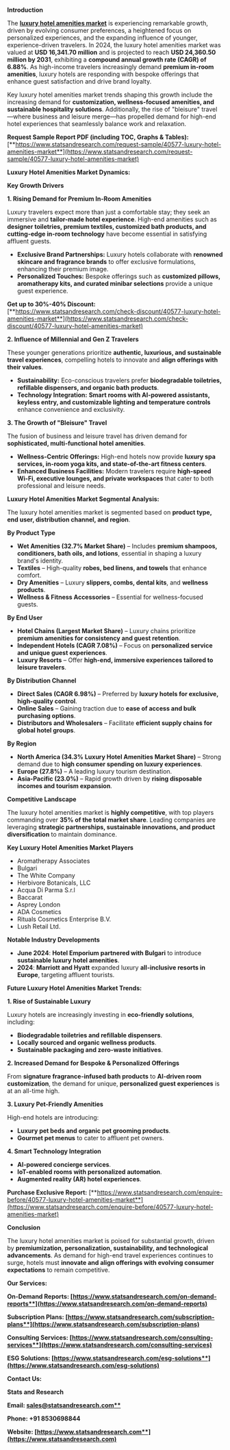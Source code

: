 ﻿**Introduction**

The [**luxury hotel amenities market**](https://www.statsandresearch.com/report/40577-luxury-hotel-amenities-market) is experiencing remarkable growth, driven by evolving consumer preferences, a heightened focus on personalized experiences, and the expanding influence of younger, experience-driven travelers. In 2024, the luxury hotel amenities market was valued at **USD 16,341.70 million** and is projected to reach **USD 24,360.50 million by 2031**, exhibiting a **compound annual growth rate (CAGR) of 6.88%**. As high-income travelers increasingly demand **premium in-room amenities**, luxury hotels are responding with bespoke offerings that enhance guest satisfaction and drive brand loyalty.

Key luxury hotel amenities market trends shaping this growth include the increasing demand for **customization, wellness-focused amenities, and sustainable hospitality solutions**. Additionally, the rise of "bleisure" travel—where business and leisure merge—has propelled demand for high-end hotel experiences that seamlessly balance work and relaxation.

**Request Sample Report PDF (including TOC, Graphs & Tables):** [**https://www.statsandresearch.com/request-sample/40577-luxury-hotel-amenities-market**](https://www.statsandresearch.com/request-sample/40577-luxury-hotel-amenities-market)

**Luxury Hotel Amenities Market Dynamics:**

**Key Growth Drivers**

**1. Rising Demand for Premium In-Room Amenities**

Luxury travelers expect more than just a comfortable stay; they seek an immersive and **tailor-made hotel experience**. High-end amenities such as **designer toiletries, premium textiles, customized bath products, and cutting-edge in-room technology** have become essential in satisfying affluent guests.

- **Exclusive Brand Partnerships:** Luxury hotels collaborate with **renowned skincare and fragrance brands** to offer exclusive formulations, enhancing their premium image.
- **Personalized Touches:** Bespoke offerings such as **customized pillows, aromatherapy kits, and curated minibar selections** provide a unique guest experience.

**Get up to 30%-40% Discount:** [**https://www.statsandresearch.com/check-discount/40577-luxury-hotel-amenities-market**](https://www.statsandresearch.com/check-discount/40577-luxury-hotel-amenities-market)

**2. Influence of Millennial and Gen Z Travelers**

These younger generations prioritize **authentic, luxurious, and sustainable travel experiences**, compelling hotels to innovate and **align offerings with their values**.

- **Sustainability:** Eco-conscious travelers prefer **biodegradable toiletries, refillable dispensers, and organic bath products**.
- **Technology Integration:** **Smart rooms with AI-powered assistants, keyless entry, and customizable lighting and temperature controls** enhance convenience and exclusivity.

**3. The Growth of "Bleisure" Travel**

The fusion of business and leisure travel has driven demand for **sophisticated, multi-functional hotel amenities**.

- **Wellness-Centric Offerings:** High-end hotels now provide **luxury spa services, in-room yoga kits, and state-of-the-art fitness centers**.
- **Enhanced Business Facilities:** Modern travelers require **high-speed Wi-Fi, executive lounges, and private workspaces** that cater to both professional and leisure needs.

**Luxury Hotel Amenities Market Segmental Analysis:**

The luxury hotel amenities market is segmented based on **product type, end user, distribution channel, and region**.

**By Product Type**

- **Wet Amenities (32.7% Market Share)** – Includes **premium shampoos, conditioners, bath oils, and lotions**, essential in shaping a luxury brand's identity.
- **Textiles** – High-quality **robes, bed linens, and towels** that enhance comfort.
- **Dry Amenities** – Luxury **slippers, combs, dental kits**, and **wellness products**.
- **Wellness & Fitness Accessories** – Essential for wellness-focused guests.

**By End User**

- **Hotel Chains (Largest Market Share)** – Luxury chains prioritize **premium amenities for consistency and guest retention**.
- **Independent Hotels (CAGR 7.08%)** – Focus on **personalized service and unique guest experiences**.
- **Luxury Resorts** – Offer **high-end, immersive experiences tailored to leisure travelers**.

**By Distribution Channel**

- **Direct Sales (CAGR 6.98%)** – Preferred by **luxury hotels for exclusive, high-quality control**.
- **Online Sales** – Gaining traction due to **ease of access and bulk purchasing options**.
- **Distributors and Wholesalers** – Facilitate **efficient supply chains for global hotel groups**.

**By Region**

- **North America (34.3% Luxury Hotel Amenities Market Share)** – Strong demand due to **high consumer spending on luxury experiences**.
- **Europe (27.8%)** – A leading luxury tourism destination.
- **Asia-Pacific (23.0%)** – Rapid growth driven by **rising disposable incomes and tourism expansion**.

**Competitive Landscape**

The luxury hotel amenities market is **highly competitive**, with top players commanding over **35% of the total market share**. Leading companies are leveraging **strategic partnerships, sustainable innovations, and product diversification** to maintain dominance.

**Key Luxury Hotel Amenities Market Players**

- Aromatherapy Associates
- Bulgari
- The White Company
- Herbivore Botanicals, LLC
- Acqua Di Parma S.r.l
- Baccarat
- Asprey London
- ADA Cosmetics
- Rituals Cosmetics Enterprise B.V.
- Lush Retail Ltd.

**Notable Industry Developments**

- **June 2024**: **Hotel Emporium partnered with Bulgari** to introduce **sustainable luxury hotel amenities**.
- **2024**: **Marriott and Hyatt** expanded luxury **all-inclusive resorts in Europe**, targeting affluent tourists.

**Future Luxury Hotel Amenities Market Trends:**

**1. Rise of Sustainable Luxury**

Luxury hotels are increasingly investing in **eco-friendly solutions**, including:

- **Biodegradable toiletries and refillable dispensers**.
- **Locally sourced and organic wellness products**.
- **Sustainable packaging and zero-waste initiatives**.

**2. Increased Demand for Bespoke & Personalized Offerings**

From **signature fragrance-infused bath products** to **AI-driven room customization**, the demand for unique, **personalized guest experiences** is at an all-time high.

**3. Luxury Pet-Friendly Amenities**

High-end hotels are introducing:

- **Luxury pet beds and organic pet grooming products**.
- **Gourmet pet menus** to cater to affluent pet owners.

**4. Smart Technology Integration**

- **AI-powered concierge services**.
- **IoT-enabled rooms with personalized automation**.
- **Augmented reality (AR) hotel experiences**.

**Purchase Exclusive Report:** [**https://www.statsandresearch.com/enquire-before/40577-luxury-hotel-amenities-market**](https://www.statsandresearch.com/enquire-before/40577-luxury-hotel-amenities-market)

**Conclusion**

The luxury hotel amenities market is poised for substantial growth, driven by **premiumization, personalization, sustainability, and technological advancements**. As demand for high-end travel experiences continues to surge, hotels must **innovate and align offerings with evolving consumer expectations** to remain competitive.

**Our Services:**

**On-Demand Reports: [https://www.statsandresearch.com/on-demand-reports**](https://www.statsandresearch.com/on-demand-reports)**

**Subscription Plans: [https://www.statsandresearch.com/subscription-plans**](https://www.statsandresearch.com/subscription-plans)**

**Consulting Services: [https://www.statsandresearch.com/consulting-services**](https://www.statsandresearch.com/consulting-services)**

**ESG Solutions: [https://www.statsandresearch.com/esg-solutions**](https://www.statsandresearch.com/esg-solutions)**

**Contact Us:**

**Stats and Research**

**Email: [sales@statsandresearch.com**](mailto:sales@statsandresearch.com)**

**Phone: +91 8530698844**

**Website: [https://www.statsandresearch.com**](https://www.statsandresearch.com)**
